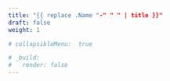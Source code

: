 ```yaml
---
title: "{{ replace .Name "-" " " | title }}"
draft: false
weight: 1

# collapsibleMenu:  true

# _build:
#   render: false
---
```

